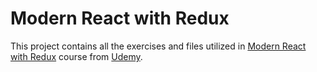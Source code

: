 # Modern React with Redux

This project contains all the exercises and files utilized in [Modern React with Redux](https://www.udemy.com/react-redux/) course from [Udemy](https://udemy.com/).